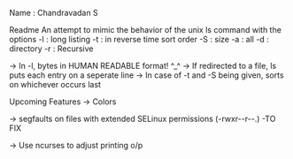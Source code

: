  Name        : Chandravadan S

Readme
 An attempt to mimic the behavior of the unix ls command with the options
 -l : long listing
 -t : in reverse time sort order
 -S : size
 -a : all
 -d : directory
 -r : Recursive

-> In -l, bytes in HUMAN READABLE format! ^_^
-> If redirected to a file, ls puts each entry on a seperate line
-> In case of -t and -S being given, sorts on whichever occurs last

Upcoming Features
-> Colors

-> segfaults on files with extended SELinux permissions (-rwxr--r--.) -TO FIX

-> Use ncurses to adjust printing o/p




